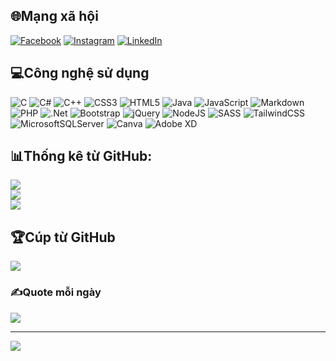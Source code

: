 
## 🌐Mạng xã hội
[![Facebook](https://img.shields.io/badge/Facebook-%231877F2.svg?logo=Facebook&logoColor=white)](https://www.facebook.com/linh.sama.50/) [![Instagram](https://img.shields.io/badge/Instagram-%23E4405F.svg?logo=Instagram&logoColor=white)](https://www.instagram.com/_lvlinh/) [![LinkedIn](https://img.shields.io/badge/LinkedIn-%230077B5.svg?logo=linkedin&logoColor=white)](https://www.linkedin.com/in/linh-l%C6%B0%C6%A1ng-679ba9275/) 

## 💻Công nghệ sử dụng
![C](https://img.shields.io/badge/c-%2300599C.svg?style=for-the-badge&logo=c&logoColor=white) ![C#](https://img.shields.io/badge/c%23-%23239120.svg?style=for-the-badge&logo=c-sharp&logoColor=white) ![C++](https://img.shields.io/badge/c++-%2300599C.svg?style=for-the-badge&logo=c%2B%2B&logoColor=white) ![CSS3](https://img.shields.io/badge/css3-%231572B6.svg?style=for-the-badge&logo=css3&logoColor=white) ![HTML5](https://img.shields.io/badge/html5-%23E34F26.svg?style=for-the-badge&logo=html5&logoColor=white) ![Java](https://img.shields.io/badge/java-%23ED8B00.svg?style=for-the-badge&logo=java&logoColor=white) ![JavaScript](https://img.shields.io/badge/javascript-%23323330.svg?style=for-the-badge&logo=javascript&logoColor=%23F7DF1E) ![Markdown](https://img.shields.io/badge/markdown-%23000000.svg?style=for-the-badge&logo=markdown&logoColor=white) ![PHP](https://img.shields.io/badge/php-%23777BB4.svg?style=for-the-badge&logo=php&logoColor=white) ![.Net](https://img.shields.io/badge/.NET-5C2D91?style=for-the-badge&logo=.net&logoColor=white) ![Bootstrap](https://img.shields.io/badge/bootstrap-%23563D7C.svg?style=for-the-badge&logo=bootstrap&logoColor=white) ![jQuery](https://img.shields.io/badge/jquery-%230769AD.svg?style=for-the-badge&logo=jquery&logoColor=white) ![NodeJS](https://img.shields.io/badge/node.js-6DA55F?style=for-the-badge&logo=node.js&logoColor=white) ![SASS](https://img.shields.io/badge/SASS-hotpink.svg?style=for-the-badge&logo=SASS&logoColor=white) ![TailwindCSS](https://img.shields.io/badge/tailwindcss-%2338B2AC.svg?style=for-the-badge&logo=tailwind-css&logoColor=white) ![MicrosoftSQLServer](https://img.shields.io/badge/Microsoft%20SQL%20Sever-CC2927?style=for-the-badge&logo=microsoft%20sql%20server&logoColor=white) ![Canva](https://img.shields.io/badge/Canva-%2300C4CC.svg?style=for-the-badge&logo=Canva&logoColor=white) ![Adobe XD](https://img.shields.io/badge/Adobe%20XD-470137?style=for-the-badge&logo=Adobe%20XD&logoColor=#FF61F6)
## 📊Thống kê từ GitHub:
![](https://github-readme-stats.vercel.app/api?username=lvlinh45&theme=radical&hide_border=false&include_all_commits=false&count_private=false)<br/>
![](https://github-readme-streak-stats.herokuapp.com/?user=lvlinh45&theme=radical&hide_border=false)<br/>
![](https://github-readme-stats.vercel.app/api/top-langs/?username=lvlinh45&theme=radical&hide_border=false&include_all_commits=false&count_private=false&layout=compact)

## 🏆Cúp từ GitHub
![](https://github-trophies.vercel.app/?username=lvlinh45&theme=radical&no-frame=false&no-bg=false&margin-w=4)

### ✍️Quote mỗi ngày
![](https://quotes-github-readme.vercel.app/api?type=horizontal&theme=radical)



---
[![](https://visitcount.itsvg.in/api?id=lvlinh45&icon=0&color=0)](https://visitcount.itsvg.in)
